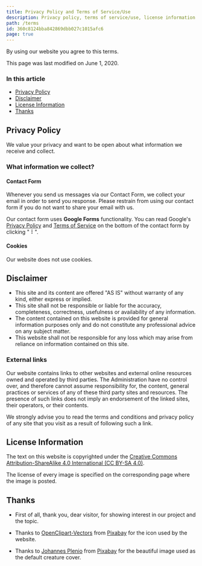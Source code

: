 ```yaml
---
title: Privacy Policy and Terms of Service/Use
description: Privacy policy, terms of service/use, license information
path: /terms
id: 360c8124bba842869dbb027c1015afc6
page: true
---
```


By using our website you agree to this terms.

This page was last modified on June 1, 2020.

### In this article

- [Privacy Policy](#Privacy-Policy)
- [Disclaimer](#Disclaimer)
- [License Information](#License-Information)
- [Thanks](#Thanks)

## Privacy Policy

We value your privacy and want to be open about what information we receive and collect.

### What information we collect?

#### Contact Form

Whenever you send us messages via our Contact Form, we collect your email in order to send you response. Please restrain from using our contact form if you do not want to share your email with us.

Our contact form uses **Google Forms** functionality. You can read Google's [Privacy Policy](https://policies.google.com/privacy) and [Terms of Service](https://policies.google.com/terms) on the bottom of the contact form by clicking " ⠇".

#### Cookies

Our website does not use cookies.

## Disclaimer

- This site and its content are offered "AS IS" without warranty of any kind, either express or implied.
- This site shall not be responsible or liable for the accuracy, completeness, correctness, usefulness or availability of any information.
- The content contained on this website is provided for general information purposes only and do not constitute any professional advice on any subject matter.
- This website shall not be responsible for any loss which may arise from reliance on information contained on this site.

### External links

Our website contains links to other websites and external online resources owned and operated by third parties. The Administration have no control over, and therefore cannot assume responsibility for, the content, general practices or services of any of these third party sites and resources. The presence of such links does not imply an endorsement of the linked sites, their operators, or their contents.

We strongly advise you to read the terms and conditions and privacy policy of any site that you visit as a result of following such a link.

## License Information

The text on this website is copyrighted under the [Creative Commons Attribution-ShareAlike 4.0 International (CC BY-SA 4.0)](https://creativecommons.org/licenses/by-sa/4.0/).

The license of every image is specified on the corresponding page where the image is posted.

## Thanks

- First of all, thank you, dear visitor, for showing interest in our project and the topic.

- Thanks to [OpenClipart-Vectors](https://pixabay.com/users/OpenClipart-Vectors-30363/?utm_source=link-attribution&utm_medium=referral&utm_campaign=image&utm_content=1295218) from [Pixabay](https://pixabay.com/?utm_source=link-attribution&utm_medium=referral&utm_campaign=image&utm_content=1295218) for the icon used by the website.

- Thanks to [Johannes Plenio](https://pixabay.com/users/jplenio-7645255/?utm_source=link-attribution&utm_medium=referral&utm_campaign=image&utm_content=2562083) from [Pixabay](https://pixabay.com/?utm_source=link-attribution&utm_medium=referral&utm_campaign=image&utm_content=2562083) for the beautiful image used as the default creature cover.
